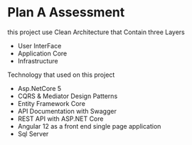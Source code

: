 # Plan A Assessment<br>
this project use Clean Architecture
that Contain three Layers
- User InterFace
- Application Core
- Infrastructure<br>



Technology that used on this project
- Asp.NetCore 5
- CQRS & Mediator Design Patterns
- Entity Framework Core
- API Documentation with Swagger
- REST API with ASP.NET Core
- Angular 12 as a front end single page application
- Sql Server
